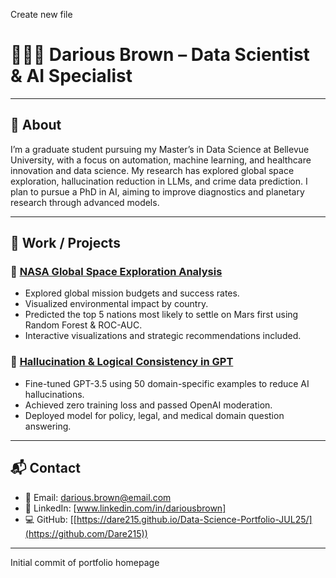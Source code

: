 Create new file

# 👩🏽‍💻 Darious Brown – Data Scientist & AI Specialist

---

## 🧠 About

I’m a graduate student pursuing my Master’s in Data Science at Bellevue University, with a focus on automation, machine learning, and healthcare innovation and data science. My research has explored global space exploration, hallucination reduction in LLMs, and crime data prediction. I plan to pursue a PhD in AI, aiming to improve diagnostics and planetary research through advanced models.

---

## 💼 Work / Projects

### 🚀 [NASA Global Space Exploration Analysis](./projects/nasa_project.md)
- Explored global mission budgets and success rates.
- Visualized environmental impact by country.
- Predicted the top 5 nations most likely to settle on Mars first using Random Forest & ROC-AUC.
- Interactive visualizations and strategic recommendations included.

### 🤖 [Hallucination & Logical Consistency in GPT](./projects/hallucination_model.md)
- Fine-tuned GPT-3.5 using 50 domain-specific examples to reduce AI hallucinations.
- Achieved zero training loss and passed OpenAI moderation.
- Deployed model for policy, legal, and medical domain question answering.

---

## 📬 Contact

- 📧 Email: darious.brown@email.com  
- 🔗 LinkedIn: [www.linkedin.com/in/dariousbrown]
- 💻 GitHub: [[https://dare215.github.io/Data-Science-Portfolio-JUL25/](https://github.com/Dare215))

---
Initial commit of portfolio homepage
